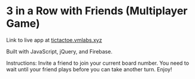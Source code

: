 # 3 in a Row with Friends (Multiplayer Game)

Link to live app at [tictactoe.vmlabs.xyz](http://tictactoe.vmlabs.xyz)

Built with JavaScript, jQuery, and Firebase.

Instructions: Invite a friend to join your current board number. You need to wait until your friend plays before you can take another turn. Enjoy!